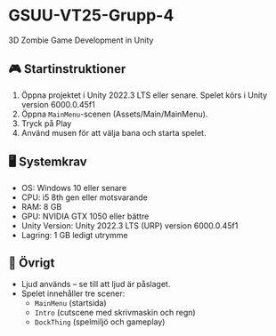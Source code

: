 # GSUU-VT25-Grupp-4
3D Zombie Game Development in Unity


## 🎮 Startinstruktioner

1. Öppna projektet i Unity 2022.3 LTS eller senare. Spelet körs i Unity version 6000.0.45f1
2. Öppna `MainMenu`-scenen (Assets/Main/MainMenu).
3. Tryck på Play
5. Använd musen för att välja bana och starta spelet.

## 🖥️ Systemkrav

- OS: Windows 10 eller senare
- CPU: i5 8th gen eller motsvarande
- RAM: 8 GB
- GPU: NVIDIA GTX 1050 eller bättre
- Unity Version: Unity 2022.3 LTS (URP) version 6000.0.45f1
- Lagring: 1 GB ledigt utrymme


## 🔁 Övrigt

- Ljud används – se till att ljud är påslaget.
- Spelet innehåller tre scener:
  - `MainMenu` (startsida)
  - `Intro` (cutscene med skrivmaskin och regn)
  - `DockThing` (spelmiljö och gameplay)
